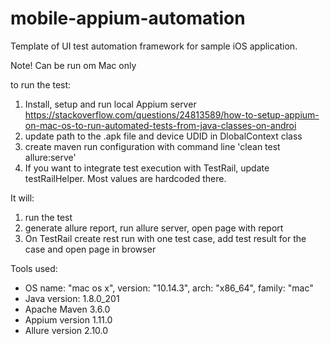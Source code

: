 # mobile-appium-automation

Template of UI test automation framework for sample iOS application.

Note!
Can be run om Mac only

to run the test:
1. Install, setup and run local Appium server
https://stackoverflow.com/questions/24813589/how-to-setup-appium-on-mac-os-to-run-automated-tests-from-java-classes-on-androi
2. update path to the .apk file and device UDID in DlobalContext class
3. create maven run configuration with command line 'clean test allure:serve'
4. If you want to integrate test execution with TestRail, update testRailHelper. Most values are hardcoded there.

It will:
1. run the test
2. generate allure report, run allure server, open page with report
3. On TestRail create rest run with one test case, add test result for the case and open page in browser

Tools used:
- OS name: "mac os x", version: "10.14.3", arch: "x86_64", family: "mac"
- Java version: 1.8.0_201
- Apache Maven 3.6.0
- Appium version 1.11.0
- Allure version 2.10.0
